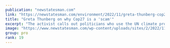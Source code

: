 ```yaml
---
publication: "newstatesman.com"
link: "https://newstatesman.com/environment/2022/11/greta-thunberg-cop27-is-a-scam"
title: "Greta Thunberg on why Cop27 is a 'scam'"
excerpt: "The activist calls out politicians who use the UN climate process for their own ends."
image: "https://www.newstatesman.com/wp-content/uploads/sites/2/2022/11/GettyImages-1169833108.jpg"
group: pro
rank: 19
---
```

